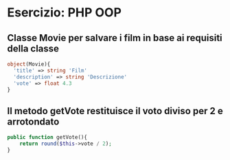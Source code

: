 # Esercizio: PHP OOP

## Classe Movie per salvare i film in base ai requisiti della classe
``` php
object(Movie){
  'title' => string 'Film'
  'description' => string 'Descrizione'
  'vote' => float 4.3
}
```
## Il metodo getVote restituisce il voto diviso per 2 e arrotondato
``` php
public function getVote(){
    return round($this->vote / 2); 
}
```
